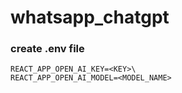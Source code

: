 # whatsapp_chatgpt

### create .env file 

```
REACT_APP_OPEN_AI_KEY=<KEY>\
REACT_APP_OPEN_AI_MODEL=<MODEL_NAME>
```
